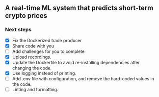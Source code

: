 ## A real-time ML system that predicts short-term crypto prices

### Next steps

- [x] Fix the Dockerized trade producer
- [x] Share code with you 
- [ ] Add challenges for you to complete
- [x] Upload recordings.
- [x] Update the Dockerfile to avoid re-installing dependencies after changing the code.
- [x] Use logging instead of printing.
- [ ] Add .env file with configuration, and remove the hard-coded values in the code.
- [ ] Linting and formatting.
